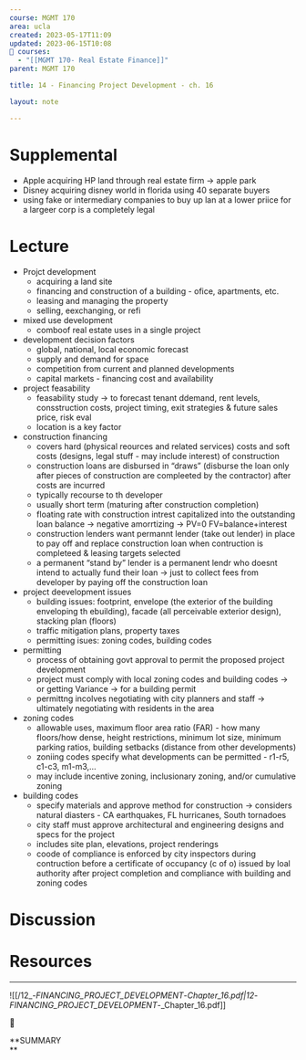```yaml
---
course: MGMT 170
area: ucla
created: 2023-05-17T11:09
updated: 2023-06-15T10:08
📕 courses:
  - "[[MGMT 170- Real Estate Finance]]"
parent: MGMT 170

title: 14 - Financing Project Development - ch. 16

layout: note

---
```

# Supplemental

- Apple acquiring HP land through real estate firm → apple park
- Disney acquiring disney world in florida using 40 separate buyers
- using fake or intermediary companies to buy up lan at a lower priice for a largeer corp is a completely legal

# Lecture

- Projct development
    - acquiring a land site
    - financing and construction of a building - ofice, apartments, etc.
    - leasing and managing the property
    - selling, eexchanging, or refi
- mixed use development
    - comboof real estate uses in a single project
- development decision factors
    - global, national, local economic forecast
    - supply and demand for space
    - competition from current and planned developments
    - capital markets - financing cost and availability
- project feasability
    - feasability study → to forecast tenant ddemand, rent levels, consstruction costs, project timing, exit strategies & future sales price, risk eval
    - location is a key factor
- construction financing
    - covers hard (physical reources and related services) costs and soft costs (designs, legal stuff - may include interest) of construction
    - construction loans are disbursed in “draws” (disburse the loan only after pieces of construction are compleeted by the contractor) after costs are incurred
    - typically recourse to th developer
    - usually short term (maturing after construction completion)
    - floating rate with construction intrest capitalized into the outstanding loan balance → negative amorrtizing → PV=0 FV=balance+interest
    - construction lenders want permannt lender (take out lender) in place to pay off and replace construction loan when contruction is completeed & leasing targets selected
    - a permanent “stand by” lender is a permanent lendr who doesnt intend to actually fund their loan → just to collect fees from developer by paying off the construction loan
- project deevelopment issues
    - building issues: footprint, envelope (the exterior of the building enveloping th ebuilding), facade (all perceivable exterior design), stacking plan (floors)
    - traffic mitigation plans, property taxes
    - permitting isues: zoning codes, building codes
- permitting
    - process of obtaining govt approval to permit the proposed project development
    - project must comply with local zoning codes and building codes → or getting Variance → for a building permit
    - permittng incolves negotiating with city planners and staff → ultimately negotiating with residents in the area
- zoning codes
    - allowable uses, maximum floor area ratio (FAR) - how many floors/how dense, height restrictions, minimum lot size, minimum parking ratios, building setbacks (distance from other developments)
    - zoniing codes specify what developments can be permitted - r1-r5, c1-c3, m1-m3,…
    - may include incentive zoning, inclusionary zoning, and/or cumulative zoning
- building codes
    - specify materials and approve method for construction → considers natural diasters - CA earthquakes, FL hurricanes, South tornadoes
    - city staff must approve architectural and engineering designs and specs for the project
    - includes site plan, elevations, project renderings
    - coode of compliance is enforced by city inspectors during contruction before a certificate of occupancy (c of o) issued by loal authority after project completion and compliance with building and zoning codes

# Discussion

# Resources

---

![[/12_-_FINANCING_PROJECT_DEVELOPMENT_-_Chapter_16.pdf|12_-_FINANCING_PROJECT_DEVELOPMENT_-_Chapter_16.pdf]]

📌

**SUMMARY  
**